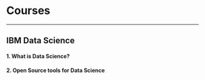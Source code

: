 # Courses
---
## IBM Data Science
#### 1. What is Data Science?
#### 2. Open Source tools for Data Science
